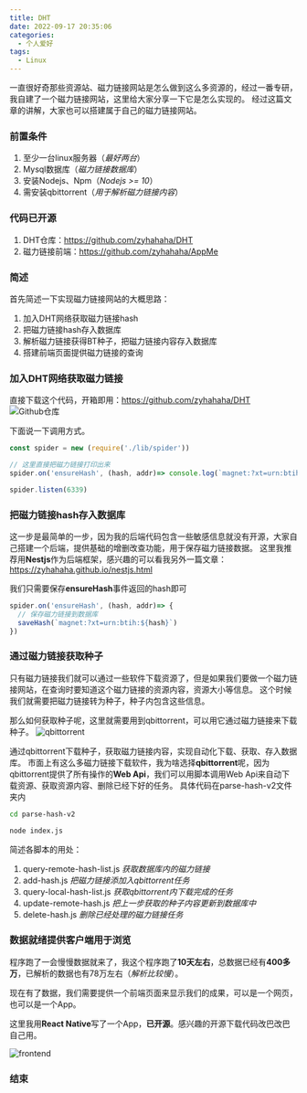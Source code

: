 ```yaml
---
title: DHT
date: 2022-09-17 20:35:06
categories:
  - 个人爱好
tags: 
  - Linux
---
```


一直很好奇那些资源站、磁力链接网站是怎么做到这么多资源的，经过一番专研，我自建了一个磁力链接网站，这里给大家分享一下它是怎么实现的。
经过这篇文章的讲解，大家也可以搭建属于自己的磁力链接网站。

### 前置条件
1. 至少一台linux服务器（*最好两台*）
2. Mysql数据库（*磁力链接数据库*）
3. 安装Nodejs、Npm（*Nodejs >= 10*）
4. 需安装qbittorrent（*用于解析磁力链接内容*）

### 代码已开源
1. DHT仓库：https://github.com/zyhahaha/DHT
2. 磁力链接前端：https://github.com/zyhahaha/AppMe

<!-- more -->

### 简述
首先简述一下实现磁力链接网站的大概思路：
1. 加入DHT网络获取磁力链接hash
2. 把磁力链接hash存入数据库
3. 解析磁力链接获得BT种子，把磁力链接内容存入数据库
4. 搭建前端页面提供磁力链接的查询

### 加入DHT网络获取磁力链接
直接下载这个代码，开箱即用：https://github.com/zyhahaha/DHT
![Github仓库](https://cdn.jsdelivr.net/gh/zyhahaha/assets@master/images/blog/dht/github.jpg)


下面说一下调用方式。
``` javascript
const spider = new (require('./lib/spider'))

// 这里直接把磁力链接打印出来
spider.on('ensureHash', (hash, addr)=> console.log(`magnet:?xt=urn:btih:${hash}`))

spider.listen(6339)
```

### 把磁力链接hash存入数据库
这一步是最简单的一步，因为我的后端代码包含一些敏感信息就没有开源，大家自己搭建一个后端，提供基础的增删改查功能，用于保存磁力链接数据。
这里我推荐用**Nestjs**作为后端框架，感兴趣的可以看我另外一篇文章：https://zyhahaha.github.io/nestjs.html

我们只需要保存**ensureHash**事件返回的hash即可
``` javascript
spider.on('ensureHash', (hash, addr)=> {
  // 保存磁力链接到数据库
  saveHash(`magnet:?xt=urn:btih:${hash}`)
})
```

### 通过磁力链接获取种子
只有磁力链接我们就可以通过一些软件下载资源了，但是如果我们要做一个磁力链接网站，在查询时要知道这个磁力链接的资源内容，资源大小等信息。
这个时候我们就需要把磁力链接转为种子，种子内包含这些信息。


那么如何获取种子呢，这里就需要用到qbittorrent，可以用它通过磁力链接来下载种子。
![qbittorrent](https://cdn.jsdelivr.net/gh/zyhahaha/assets@master/images/blog/dht/qbittorrent.png)

通过qbittorrent下载种子，获取磁力链接内容，实现自动化下载、获取、存入数据库。
市面上有这么多磁力链接下载软件，我为啥选择**qbittorrent**呢，因为qbittorrent提供了所有操作的**Web Api**，我们可以用脚本调用Web Api来自动下载资源、获取资源内容、删除已经下好的任务。
具体代码在parse-hash-v2文件夹内
``` bash
cd parse-hash-v2

node index.js
```
简述各脚本的用处：
1. query-remote-hash-list.js *获取数据库内的磁力链接*
2. add-hash.js *把磁力链接添加入qbittorrent任务*
3. query-local-hash-list.js *获取qbittorrent内下载完成的任务*
4. update-remote-hash.js *把上一步获取的种子内容更新到数据库中*
5. delete-hash.js *删除已经处理的磁力链接任务*

### 数据就绪提供客户端用于浏览
程序跑了一会慢慢数据就来了，我这个程序跑了**10天左右**，总数据已经有**400多万**，已解析的数据也有78万左右（*解析比较慢*）。

现在有了数据，我们需要提供一个前端页面来显示我们的成果，可以是一个网页，也可以是一个App。

这里我用**React Native**写了一个App，**已开源**。感兴趣的开源下载代码改巴改巴自己用。

![frontend](https://cdn.jsdelivr.net/gh/zyhahaha/assets@master/images/blog/dht/frontend.jpg)

### 结束